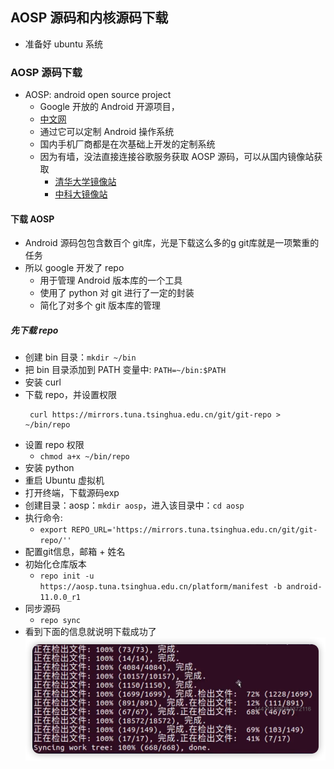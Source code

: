 ## AOSP 源码和内核源码下载

- 准备好 ubuntu 系统

### AOSP 源码下载

- AOSP: android open source project
  - Google 开放的 Android 开源项目，
  - [中文网](https://source.android.google.cn/)
  - 通过它可以定制 Android 操作系统
  - 国内手机厂商都是在次基础上开发的定制系统
  - 因为有墙，没法直接连接谷歌服务获取 AOSP 源码，可以从国内镜像站获取
    - [清华大学镜像站](https://mirrors.tuna.tsinghua.edu.cn/help/AOSP/ )
    - [中科大镜像站](https://lug.ustc.edu.cn/wiki/mirrors/help/aosp)

#### 下载 AOSP

- Android 源码包包含数百个 git库，光是下载这么多的g git库就是一项繁重的任务
- 所以 google 开发了 repo
  - 用于管理 Android 版本库的一个工具
  - 使用了 python 对 git 进行了一定的封装
  - 简化了对多个 git 版本库的管理

##### 先下载 repo

- 创建 bin 目录：`mkdir ~/bin`
- 把 bin 目录添加到 PATH 变量中: ``PATH=~/bin:$PATH``
- 安装 curl 
- 下载 repo，并设置权限
  ```shell
   curl https://mirrors.tuna.tsinghua.edu.cn/git/git-repo > ~/bin/repo
  ```
- 设置 repo 权限
  - ``chmod a+x ~/bin/repo``
- 安装 python
- 重启 Ubuntu 虚拟机
- 打开终端，下载源码exp
- 创建目录：aosp：`mkdir aosp`，进入该目录中：`cd aosp`
- 执行命令:
  - ``export REPO_URL='https://mirrors.tuna.tsinghua.edu.cn/git/git-repo/''``
- 配置git信息，邮箱 + 姓名
- 初始化仓库版本
  - ``repo init -u https://aosp.tuna.tsinghua.edu.cn/platform/manifest -b android-11.0.0_r1``
- 同步源码
  - ``repo sync``
- 看到下面的信息就说明下载成功了
![](./imgs/img.png)